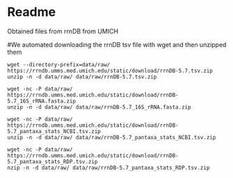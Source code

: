 # Readme

Obtained files from rrnDB from UMICH


#We automated downloading the rrnDB tsv file with wget and then unzipped them

```
wget --directory-prefix=data/raw/ https://rrndb.umms.med.umich.edu/static/download/rrnDB-5.7.tsv.zip		
unzip -n -d data/raw/ data/raw/rrnDB-5.7.tsv.zip

wget -nc -P data/raw/ https://rrndb.umms.med.umich.edu/static/download/rrnDB-5.7_16S_rRNA.fasta.zip
unzip -n -d data/raw/ data/raw/rrnDB-5.7_16S_rRNA.fasta.zip

wget -nc -P data/raw/ https://rrndb.umms.med.umich.edu/static/download/rrnDB-5.7_pantaxa_stats_NCBI.tsv.zip
unzip -n -d data/raw/ data/raw/rrnDB-5.7_pantaxa_stats_NCBI.tsv.zip

wget -nc -P data/raw/ https://rrndb.umms.med.umich.edu/static/download/rrnDB-5.7_pantaxa_stats_RDP.tsv.zip
nzip -n -d data/raw/ data/raw/rrnDB-5.7_pantaxa_stats_RDP.tsv.zip
```
